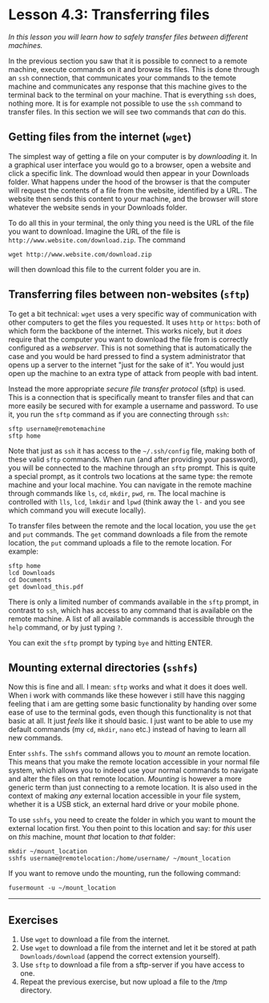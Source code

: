# Lesson 4.3: Transferring files
*In this lesson you will learn how to safely transfer files between different machines.*

In the previous section you saw that it is possible to connect to a remote machine, execute commands on it and browse its files. This is done through an `ssh` connection, that communicates your commands to the temote machine and communicates any response that this machine gives to the terminal back to the terminal on your machine. That is everything `ssh` does, nothing more. It is for example not possible to use the `ssh` command to transfer files. In this section we will see two commands that *can* do this.

## Getting files from the internet (`wget`)
The simplest way of getting a file on your computer is by *downloading* it. In a graphical user interface you would go to a browser, open a website and click a specific link. The download would then appear in your Downloads folder. What happens under the hood of the browser is that the computer will request the contents of a file from the website, identified by a URL. The website then sends this content to your machine, and the browser will store whatever the website sends in your Downloads folder.

To do all this in your terminal, the only thing you need is the URL of the file you want to download. Imagine the URL of the file is `http://www.website.com/download.zip`. The command

```
wget http://www.website.com/download.zip
```

will then download this file to the current folder you are in.

## Transferring files between non-websites (`sftp`)
To get a bit technical: `wget` uses a very specific way of communication with other computers to get the files you requested. It uses `http` or `https`: both of which form the backbone of the internet. This works nicely, but it *does* require that the computer you want to download the file from is correctly configured as a *webserver*. This is not something that is automatically the case and you would be hard pressed to find a system administrator that opens up a server to the internet "just for the sake of it". You would just open up the machine to an extra type of attack from people with bad intent.

Instead the more appropriate *secure file transfer protocol* (sftp) is used. This is a connection that is specifically meant to transfer files and that can more easily be secured with for example a username and password. To use it, you run the `sftp` command as if you are connecting through `ssh`:

```
sftp username@remotemachine
sftp home
```

Note that just as `ssh` it has access to the `~/.ssh/config` file, making both of these valid `sftp` commands. When run (and after providing your password), you will be connected to the machine through an `sftp` prompt. This is quite a special prompt, as it controls two locations at the same type: the remote machine and your local machine. You can navigate in the remote machine through commands like `ls`, `cd`, `mkdir`, `pwd`, `rm`. The local machine is controlled with `lls`, `lcd`, `lmkdir` and `lpwd` (think away the `l-` and you see which command you will execute locally).

To transfer files between the remote and the local location, you use the `get` and `put` commands. The `get` command downloads a file from the remote location, the `put` command uploads a file to the remote location. For example:

```
sftp home
lcd Downloads
cd Documents
get download_this.pdf
```

There is only a limited number of commands available in the `sftp` prompt, in contrast to `ssh`, which has access to any command that is available on the remote machine. A list of all available commands is accessible through the `help` command, or by just typing `?`.

You can exit the `sftp` prompt by typing `bye` and hitting ENTER.

## Mounting external directories (`sshfs`)
Now this is fine and all. I mean: `sftp` works and what it does it does well. When i work with commands like these however i still have this nagging feeling that i am are getting some basic functionality by handing over some ease of use to the terminal gods, even though this functionality is not that basic at all. It just *feels* like it should basic. I just want to be able to use my default commands (my `cd`, `mkdir`, `nano` etc.) instead of having to learn all new commands.

Enter `sshfs`. The `sshfs` command allows you to *mount* an remote location. This means that you make the remote location accessible in your normal file system, which allows you to indeed use your normal commands to navigate and alter the files on that remote location. *Mounting* is however a more generic term than just connecting to a remote location. It is also used in the context of making *any* external location accessible in your file system, whether it is a USB stick, an external hard drive or your mobile phone.

To use `sshfs`, you need to create the folder in which you want to mount the external location first. You then point to this location and say: for *this* user on *this* machine, mount *that* location to *that* folder:

```
mkdir ~/mount_location
sshfs username@remotelocation:/home/username/ ~/mount_location
```

If you want to remove undo the mounting, run the following command:

```
fusermount -u ~/mount_location
```

---
## Exercises
1. Use `wget` to download a file from the internet.
2. Use `wget` to download a file from the internet and let it be stored at path `Downloads/download` (append the correct extension yourself).
3. Use `sftp` to download a file from a sftp-server if you have access to one.
4. Repeat the previous exercise, but now upload a file to the /tmp directory.
